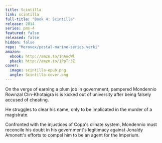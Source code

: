 ```yaml
---
title: Scintilla
link: scintilla
full-title: "Book 4: Scintilla"
release: 2014
series: pms-4
featured: false
released: false
hidden: false
repo: "Merovex/postal-marine-series.verki"
amazon:
  ebook: http://amzn.to/1hAocWl
  pback: http://amzn.to/1PpTr3Z
cover:
  image: scintilla-epub.png
  angle: Scintilla-cover.png
---
```


On the verge of earning a plum job in government, pampered Mondennio Rownzal Clin-Khotaigra is is kicked out of university after being falsely accused of cheating.

He struggles to clear his name, only to be implicated in the murder of a magistrate.

Confronted with the injustices of Copa's clinate system, Mondennio must reconcile his doubt in his government's legitimacy against Jonaldy Amonett's efforts to compel him to be an agent for the Imperium.
